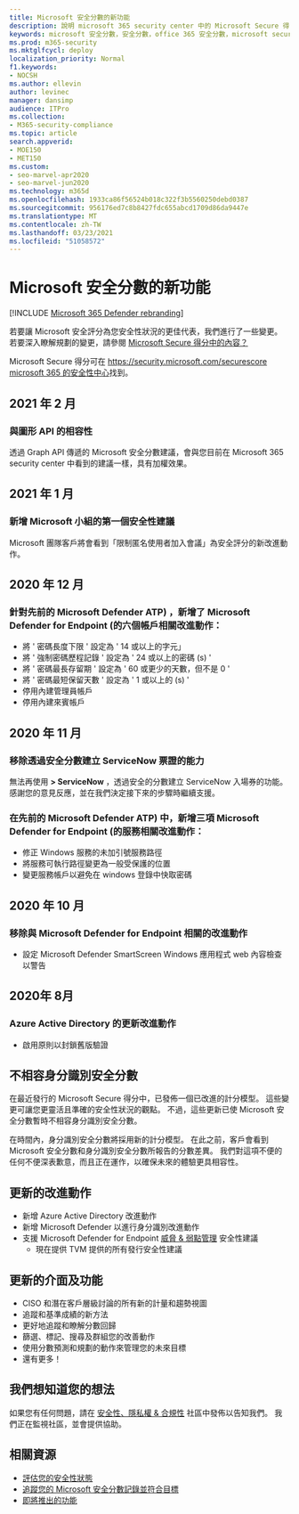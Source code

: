 ```yaml
---
title: Microsoft 安全分數的新功能
description: 說明 microsoft 365 security center 中的 Microsoft Secure 得分發生了哪些新的變更。
keywords: microsoft 安全分數，安全分數，office 365 安全分數，microsoft security 得分，microsoft 365 security center
ms.prod: m365-security
ms.mktglfcycl: deploy
localization_priority: Normal
f1.keywords:
- NOCSH
ms.author: ellevin
author: levinec
manager: dansimp
audience: ITPro
ms.collection:
- M365-security-compliance
ms.topic: article
search.appverid:
- MOE150
- MET150
ms.custom:
- seo-marvel-apr2020
- seo-marvel-jun2020
ms.technology: m365d
ms.openlocfilehash: 1933ca86f56524b018c322f3b5560250debd0387
ms.sourcegitcommit: 956176ed7c8b8427fdc655abcd1709d86da9447e
ms.translationtype: MT
ms.contentlocale: zh-TW
ms.lasthandoff: 03/23/2021
ms.locfileid: "51058572"
---
```

# <a name="whats-new-in-microsoft-secure-score"></a>Microsoft 安全分數的新功能

[!INCLUDE [Microsoft 365 Defender rebranding](../includes/microsoft-defender.md)]

若要讓 Microsoft 安全評分為您安全性狀況的更佳代表，我們進行了一些變更。 若要深入瞭解規劃的變更，請參閱 [Microsoft Secure 得分中的內容？](microsoft-secure-score-whats-coming.md)

Microsoft Secure 得分可在 https://security.microsoft.com/securescore [microsoft 365 的安全性中心](overview-security-center.md)找到。
    
## <a name="february-2021"></a>2021 年 2 月

### <a name="compatibility-with-graph-api"></a>與圖形 API 的相容性

透過 Graph API 傳遞的 Microsoft 安全分數建議，會與您目前在 Microsoft 365 security center 中看到的建議一樣，具有加權效果。

## <a name="january-2021"></a>2021 年 1 月

### <a name="added-our-first-security-recommendation-for-microsoft-teams"></a>新增 Microsoft 小組的第一個安全性建議

Microsoft 團隊客戶將會看到「限制匿名使用者加入會議」為安全評分的新改進動作。

## <a name="december-2020"></a>2020 年 12 月

### <a name="added-six-accounts-related-improvement-actions-for-microsoft-defender-for-endpoint-previously-microsoft-defender-atp"></a>針對先前的 Microsoft Defender ATP) ，新增了 Microsoft Defender for Endpoint (的六個帳戶相關改進動作：

- 將 ' 密碼長度下限 ' 設定為 ' 14 或以上的字元」
- 將 ' 強制密碼歷程記錄 ' 設定為 ' 24 或以上的密碼 (s) '
- 將 ' 密碼最長存留期 ' 設定為 ' 60 或更少的天數，但不是 0 '
- 將 ' 密碼最短保留天數 ' 設定為 ' 1 或以上的 (s) '
- 停用內建管理員帳戶
- 停用內建來賓帳戶

## <a name="november-2020"></a>2020 年 11 月

### <a name="removed-the-ability-to-create-servicenow-tickets-through-secure-score"></a>移除透過安全分數建立 ServiceNow 票證的能力 

無法再使用 **> ServiceNow** ，透過安全的分數建立 ServiceNow 入場券的功能。 感謝您的意見反應，並在我們決定接下來的步驟時繼續支援。

### <a name="added-three-services-related-improvement-actions-for-microsoft-defender-for-endpoint-previously-microsoft-defender-atp"></a>在先前的 Microsoft Defender ATP) 中，新增三項 Microsoft Defender for Endpoint (的服務相關改進動作：

- 修正 Windows 服務的未加引號服務路徑
- 將服務可執行路徑變更為一般受保護的位置
- 變更服務帳戶以避免在 windows 登錄中快取密碼

## <a name="october-2020"></a>2020 年 10 月

### <a name="remove-improvement-action-related-to-microsoft-defender-for-endpoint"></a>移除與 Microsoft Defender for Endpoint 相關的改進動作

- 設定 Microsoft Defender SmartScreen Windows 應用程式 web 內容檢查以警告

## <a name="august-2020"></a>2020年 8月

### <a name="updated-improvement-action-for-azure-active-directory"></a>Azure Active Directory 的更新改進動作

- 啟用原則以封鎖舊版驗證

## <a name="incompatibility-with-identity-secure-score"></a>不相容身分識別安全分數

在最近發行的 Microsoft Secure 得分中，已發佈一個已改進的計分模型。 這些變更可讓您更靈活且準確的安全性狀況的觀點。 不過，這些更新已使 Microsoft 安全分數暫時不相容身分識別安全分數。

在時間內，身分識別安全分數將採用新的計分模型。 在此之前，客戶會看到 Microsoft 安全分數和身分識別安全分數所報告的分數差異。 我們對這項不便的任何不便深表歉意，而且正在運作，以確保未來的體驗更具相容性。

## <a name="updated-improvement-actions"></a>更新的改進動作

- 新增 Azure Active Directory 改進動作
- 新增 Microsoft Defender 以進行身分識別改進動作
- 支援 Microsoft Defender for Endpoint [威脅 & 弱點管理](/windows/security/threat-protection/microsoft-defender-atp/next-gen-threat-and-vuln-mgt) 安全性建議
    - 現在提供 TVM 提供的所有發行安全性建議

## <a name="updated-interface-and-functionality"></a>更新的介面及功能

* CISO 和潛在客戶層級討論的所有新的計量和趨勢視圖
* 追蹤和基準成績的新方法
* 更好地追蹤和瞭解分數回歸
* 篩選、標記、搜尋及群組您的改善動作
* 使用分數預測和規劃的動作來管理您的未來目標
* 還有更多！

## <a name="we-want-to-hear-from-you"></a>我們想知道您的想法

如果您有任何問題，請在 [安全性、隱私權 & 合規性](https://techcommunity.microsoft.com/t5/Security-Privacy-Compliance/bd-p/security_privacy) 社區中發佈以告知我們。 我們正在監視社區，並會提供協助。

## <a name="related-resources"></a>相關資源

- [評估您的安全性狀態](microsoft-secure-score-improvement-actions.md)
- [追蹤您的 Microsoft 安全分數記錄並符合目標](microsoft-secure-score-history-metrics-trends.md)
- [即將推出的功能](microsoft-secure-score-whats-coming.md)